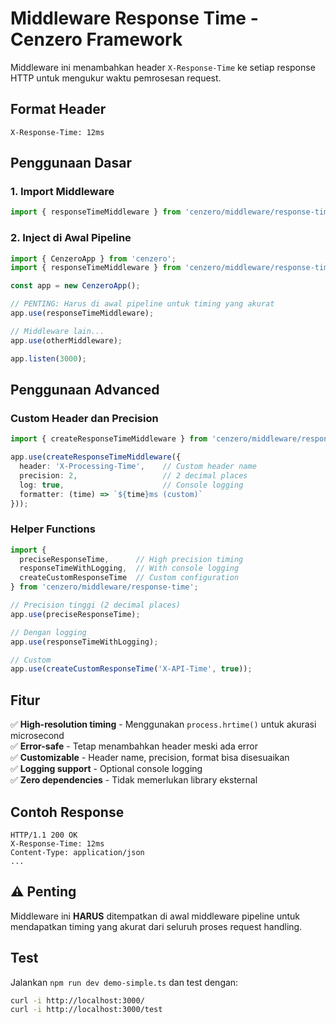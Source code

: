 # Middleware Response Time - Cenzero Framework

Middleware ini menambahkan header `X-Response-Time` ke setiap response HTTP untuk mengukur waktu pemrosesan request.

## Format Header
```
X-Response-Time: 12ms
```

## Penggunaan Dasar

### 1. Import Middleware
```typescript
import { responseTimeMiddleware } from 'cenzero/middleware/response-time';
```

### 2. Inject di Awal Pipeline
```typescript
import { CenzeroApp } from 'cenzero';
import { responseTimeMiddleware } from 'cenzero/middleware/response-time';

const app = new CenzeroApp();

// PENTING: Harus di awal pipeline untuk timing yang akurat
app.use(responseTimeMiddleware);

// Middleware lain...
app.use(otherMiddleware);

app.listen(3000);
```

## Penggunaan Advanced

### Custom Header dan Precision
```typescript
import { createResponseTimeMiddleware } from 'cenzero/middleware/response-time';

app.use(createResponseTimeMiddleware({
  header: 'X-Processing-Time',    // Custom header name
  precision: 2,                   // 2 decimal places
  log: true,                      // Console logging
  formatter: (time) => `${time}ms (custom)`
}));
```

### Helper Functions
```typescript
import { 
  preciseResponseTime,      // High precision timing
  responseTimeWithLogging,  // With console logging
  createCustomResponseTime  // Custom configuration
} from 'cenzero/middleware/response-time';

// Precision tinggi (2 decimal places)
app.use(preciseResponseTime);

// Dengan logging
app.use(responseTimeWithLogging);

// Custom
app.use(createCustomResponseTime('X-API-Time', true));
```

## Fitur

✅ **High-resolution timing** - Menggunakan `process.hrtime()` untuk akurasi microsecond  
✅ **Error-safe** - Tetap menambahkan header meski ada error  
✅ **Customizable** - Header name, precision, format bisa disesuaikan  
✅ **Logging support** - Optional console logging  
✅ **Zero dependencies** - Tidak memerlukan library eksternal  

## Contoh Response
```http
HTTP/1.1 200 OK
X-Response-Time: 12ms
Content-Type: application/json
...
```

## ⚠️ Penting
Middleware ini **HARUS** ditempatkan di awal middleware pipeline untuk mendapatkan timing yang akurat dari seluruh proses request handling.

## Test
Jalankan `npm run dev demo-simple.ts` dan test dengan:
```bash
curl -i http://localhost:3000/
curl -i http://localhost:3000/test
```
